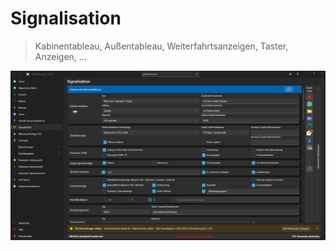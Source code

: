 # Signalisation

>Kabinentableau, Außentableau, Weiterfahrtsanzeigen, Taster, Anzeigen, …

![image](/LiftDataManager/Docs/HelpImages/image64.png)  

[//]: # (Tags: Signalisation | Kabinentableau | Außentableau | Weiterfahrtsanzeigen | Taster | Anzeigen)  

